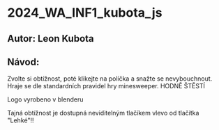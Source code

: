 # 2024_WA_INF1_kubota_js
## Autor: Leon Kubota

## Návod: 
Zvolte si obtížnost, poté klikejte na políčka a snažte se nevybouchnout. Hraje se dle standardních pravidel hry minesweeper. HODNĚ ŠTĚSTÍ


Logo vyrobeno v blenderu

Tajná obtížnost je dostupná neviditelným tlačíkem vlevo od tlačítka "Lehké"!!
